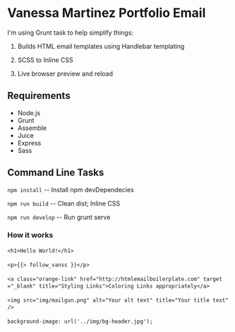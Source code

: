 # Vanessa Martinez Portfolio Email

I'm using Grunt task to help simplify things:

1. Builds HTML email templates using Handlebar templating

2. SCSS to Inline CSS

3. Live browser preview and reload

## Requirements

* Node.js
* Grunt
* Assemble
* Juice
* Express
* Sass


## Command Line Tasks

`npm install` -- Install npm devDependecies

`npm run build` -- Clean dist; Inline CSS

`npm run develop` -- Run grunt serve

### How it works

	<h1>Hello World!</h1>

	<p>{{> follow_vanss }}</p>

	<a class="orange-link" href="http://htmlemailboilerplate.com" target ="_blank" title="Styling Links">Coloring Links appropriately</a>

	<img src="img/mailgun.png" alt="Your alt text" title="Your title text" />

	background-image: url('../img/bg-header.jpg');

